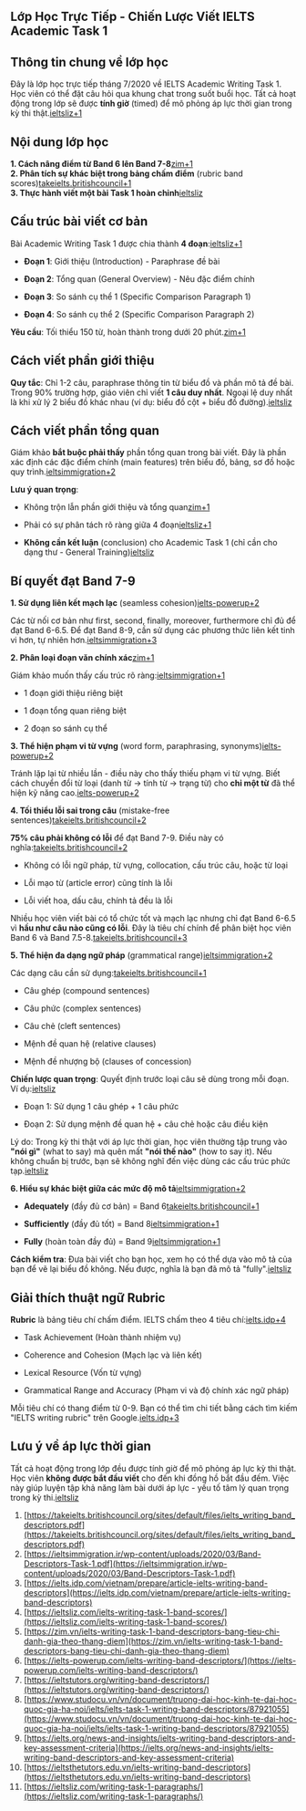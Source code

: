 ## Lớp Học Trực Tiếp - Chiến Lược Viết IELTS Academic Task 1

## Thông tin chung về lớp học

Đây là lớp học trực tiếp tháng 7/2020 về IELTS Academic Writing Task 1. Học viên có thể đặt câu hỏi qua khung chat trong suốt buổi học. Tất cả hoạt động trong lớp sẽ được **tính giờ** (timed) để mô phỏng áp lực thời gian trong kỳ thi thật.[ieltsliz+1](https://ieltsliz.com/ielts-writing-task-1-band-scores/)

## Nội dung lớp học

**1. Cách nâng điểm từ Band 6 lên Band 7-8**[zim+1](https://zim.vn/ielts-writing-task-1-band-descriptors-bang-tieu-chi-danh-gia-theo-thang-diem)  
**2. Phân tích sự khác biệt trong bảng chấm điểm** (rubric band scores﻿)[takeielts.britishcouncil+1](https://takeielts.britishcouncil.org/sites/default/files/ielts_writing_band_descriptors.pdf)  
**3. Thực hành viết một bài Task 1 hoàn chỉnh**[ieltsliz](https://ieltsliz.com/ielts-writing-task-1-band-scores/)

## Cấu trúc bài viết cơ bản

Bài Academic Writing Task 1 được chia thành **4 đoạn**:[ieltsliz+1](https://ieltsliz.com/writing-task-1-paragraphs/)

- **Đoạn 1**: Giới thiệu (Introduction﻿) - Paraphrase đề bài
    
- **Đoạn 2**: Tổng quan (General Overview﻿) - Nêu đặc điểm chính
    
- **Đoạn 3**: So sánh cụ thể 1 (Specific Comparison Paragraph 1﻿)
    
- **Đoạn 4**: So sánh cụ thể 2 (Specific Comparison Paragraph 2﻿)
    

**Yêu cầu**: Tối thiểu 150 từ, hoàn thành trong dưới 20 phút.[zim+1](https://zim.vn/ielts-writing-task-1-band-descriptors-bang-tieu-chi-danh-gia-theo-thang-diem)

## Cách viết phần giới thiệu

**Quy tắc**: Chỉ 1-2 câu, paraphrase thông tin từ biểu đồ và phần mô tả đề bài. Trong 90% trường hợp, giáo viên chỉ viết **1 câu duy nhất**. Ngoại lệ duy nhất là khi xử lý 2 biểu đồ khác nhau (ví dụ: biểu đồ cột + biểu đồ đường).[ieltsliz](https://ieltsliz.com/ielts-writing-task-1-band-scores/)

## Cách viết phần tổng quan

Giám khảo **bắt buộc phải thấy** phần tổng quan trong bài viết. Đây là phần xác định các đặc điểm chính (main features﻿) trên biểu đồ, bảng, sơ đồ hoặc quy trình.[ieltsimmigration+2](https://ieltsimmigration.ir/wp-content/uploads/2020/03/Band-Descriptors-Task-1.pdf)

**Lưu ý quan trọng**:

- Không trộn lẫn phần giới thiệu và tổng quan[zim+1](https://zim.vn/ielts-writing-task-1-band-descriptors-bang-tieu-chi-danh-gia-theo-thang-diem)
    
- Phải có sự phân tách rõ ràng giữa 4 đoạn[ieltsliz+1](https://ieltsliz.com/writing-task-1-paragraphs/)
    
- **Không cần kết luận** (conclusion﻿) cho Academic Task 1 (chỉ cần cho dạng thư - General Training)[ieltsliz](https://ieltsliz.com/ielts-writing-task-1-band-scores/)
    

## Bí quyết đạt Band 7-9

**1. Sử dụng liên kết mạch lạc** (seamless cohesion﻿)[ielts-powerup+2](https://ielts-powerup.com/ielts-writing-band-descriptors/)

Các từ nối cơ bản như first, second, finally, moreover, furthermore﻿ chỉ đủ để đạt Band 6-6.5. Để đạt Band 8-9, cần sử dụng các phương thức liên kết tinh vi hơn, tự nhiên hơn.[ieltsimmigration+3](https://ieltsimmigration.ir/wp-content/uploads/2020/03/Band-Descriptors-Task-1.pdf)

**2. Phân loại đoạn văn chính xác**[zim+1](https://zim.vn/ielts-writing-task-1-band-descriptors-bang-tieu-chi-danh-gia-theo-thang-diem)

Giám khảo muốn thấy cấu trúc rõ ràng:[ieltsimmigration+1](https://ieltsimmigration.ir/wp-content/uploads/2020/03/Band-Descriptors-Task-1.pdf)

- 1 đoạn giới thiệu riêng biệt
    
- 1 đoạn tổng quan riêng biệt
    
- 2 đoạn so sánh cụ thể
    

**3. Thể hiện phạm vi từ vựng** (word form, paraphrasing, synonyms﻿)[ielts-powerup+2](https://ielts-powerup.com/ielts-writing-band-descriptors/)

Tránh lặp lại từ nhiều lần - điều này cho thấy thiếu phạm vi từ vựng. Biết cách chuyển đổi từ loại (danh từ → tính từ → trạng từ) cho **chỉ một từ** đã thể hiện kỹ năng cao.[ielts-powerup+2](https://ielts-powerup.com/ielts-writing-band-descriptors/)

**4. Tối thiểu lỗi sai trong câu** (mistake-free sentences﻿)[takeielts.britishcouncil+2](https://takeielts.britishcouncil.org/sites/default/files/ielts_writing_band_descriptors.pdf)

**75% câu phải không có lỗi** để đạt Band 7-9. Điều này có nghĩa:[takeielts.britishcouncil+2](https://takeielts.britishcouncil.org/sites/default/files/ielts_writing_band_descriptors.pdf)

- Không có lỗi ngữ pháp, từ vựng, collocation﻿, cấu trúc câu, hoặc từ loại
    
- Lỗi mạo từ (article error﻿) cũng tính là lỗi
    
- Lỗi viết hoa, dấu câu, chính tả đều là lỗi
    

Nhiều học viên viết bài có tổ chức tốt và mạch lạc nhưng chỉ đạt Band 6-6.5 vì **hầu như câu nào cũng có lỗi**. Đây là tiêu chí chính để phân biệt học viên Band 6 và Band 7.5-8.[takeielts.britishcouncil+3](https://takeielts.britishcouncil.org/sites/default/files/ielts_writing_band_descriptors.pdf)

**5. Thể hiện đa dạng ngữ pháp** (grammatical range﻿)[ieltsimmigration+2](https://ieltsimmigration.ir/wp-content/uploads/2020/03/Band-Descriptors-Task-1.pdf)

Các dạng câu cần sử dụng:[takeielts.britishcouncil+1](https://takeielts.britishcouncil.org/sites/default/files/ielts_writing_band_descriptors.pdf)

- Câu ghép (compound sentences﻿)
    
- Câu phức (complex sentences﻿)
    
- Câu chẻ (cleft sentences﻿)
    
- Mệnh đề quan hệ (relative clauses﻿)
    
- Mệnh đề nhượng bộ (clauses of concession﻿)
    

**Chiến lược quan trọng**: Quyết định trước loại câu sẽ dùng trong mỗi đoạn. Ví dụ:[ieltsliz](https://ieltsliz.com/ielts-writing-task-1-band-scores/)

- Đoạn 1: Sử dụng 1 câu ghép + 1 câu phức
    
- Đoạn 2: Sử dụng mệnh đề quan hệ + câu chẻ hoặc câu điều kiện
    

Lý do: Trong kỳ thi thật với áp lực thời gian, học viên thường tập trung vào **"nói gì"** (what to say) mà quên mất **"nói thế nào"** (how to say it). Nếu không chuẩn bị trước, bạn sẽ không nghĩ đến việc dùng các cấu trúc phức tạp.[ieltsliz](https://ieltsliz.com/ielts-writing-task-1-band-scores/)

**6. Hiểu sự khác biệt giữa các mức độ mô tả**[ieltsimmigration+2](https://ieltsimmigration.ir/wp-content/uploads/2020/03/Band-Descriptors-Task-1.pdf)

- **Adequately** (đầy đủ cơ bản) = Band 6[takeielts.britishcouncil+1](https://takeielts.britishcouncil.org/sites/default/files/ielts_writing_band_descriptors.pdf)
    
- **Sufficiently** (đầy đủ tốt) = Band 8[ieltsimmigration+1](https://ieltsimmigration.ir/wp-content/uploads/2020/03/Band-Descriptors-Task-1.pdf)
    
- **Fully** (hoàn toàn đầy đủ) = Band 9[ieltsimmigration+1](https://ieltsimmigration.ir/wp-content/uploads/2020/03/Band-Descriptors-Task-1.pdf)
    

**Cách kiểm tra**: Đưa bài viết cho bạn học, xem họ có thể dựa vào mô tả của bạn để vẽ lại biểu đồ không. Nếu được, nghĩa là bạn đã mô tả "fully".[ieltsliz](https://ieltsliz.com/ielts-writing-task-1-band-scores/)

## Giải thích thuật ngữ Rubric

**Rubric** là bảng tiêu chí chấm điểm. IELTS chấm theo 4 tiêu chí:[ielts.idp+4](https://ielts.idp.com/vietnam/prepare/article-ielts-writing-band-descriptors)

- Task Achievement﻿ (Hoàn thành nhiệm vụ)
    
- Coherence and Cohesion﻿ (Mạch lạc và liên kết)
    
- Lexical Resource﻿ (Vốn từ vựng)
    
- Grammatical Range and Accuracy﻿ (Phạm vi và độ chính xác ngữ pháp)
    

Mỗi tiêu chí có thang điểm từ 0-9. Bạn có thể tìm chi tiết bằng cách tìm kiếm "IELTS writing rubric" trên Google.[ielts.idp+3](https://ielts.idp.com/vietnam/prepare/article-ielts-writing-band-descriptors)

## Lưu ý về áp lực thời gian

Tất cả hoạt động trong lớp đều được tính giờ để mô phỏng áp lực kỳ thi thật. Học viên **không được bắt đầu viết** cho đến khi đồng hồ bắt đầu đếm. Việc này giúp luyện tập khả năng làm bài dưới áp lực - yếu tố tâm lý quan trọng trong kỳ thi.[ieltsliz](https://ieltsliz.com/ielts-writing-task-1-band-scores/)

1. [https://takeielts.britishcouncil.org/sites/default/files/ielts_writing_band_descriptors.pdf](https://takeielts.britishcouncil.org/sites/default/files/ielts_writing_band_descriptors.pdf)
2. [https://ieltsimmigration.ir/wp-content/uploads/2020/03/Band-Descriptors-Task-1.pdf](https://ieltsimmigration.ir/wp-content/uploads/2020/03/Band-Descriptors-Task-1.pdf)
3. [https://ielts.idp.com/vietnam/prepare/article-ielts-writing-band-descriptors](https://ielts.idp.com/vietnam/prepare/article-ielts-writing-band-descriptors)
4. [https://ieltsliz.com/ielts-writing-task-1-band-scores/](https://ieltsliz.com/ielts-writing-task-1-band-scores/)
5. [https://zim.vn/ielts-writing-task-1-band-descriptors-bang-tieu-chi-danh-gia-theo-thang-diem](https://zim.vn/ielts-writing-task-1-band-descriptors-bang-tieu-chi-danh-gia-theo-thang-diem)
6. [https://ielts-powerup.com/ielts-writing-band-descriptors/](https://ielts-powerup.com/ielts-writing-band-descriptors/)
7. [https://ieltstutors.org/writing-band-descriptors/](https://ieltstutors.org/writing-band-descriptors/)
8. [https://www.studocu.vn/vn/document/truong-dai-hoc-kinh-te-dai-hoc-quoc-gia-ha-noi/ielts/ielts-task-1-writing-band-descriptors/87921055](https://www.studocu.vn/vn/document/truong-dai-hoc-kinh-te-dai-hoc-quoc-gia-ha-noi/ielts/ielts-task-1-writing-band-descriptors/87921055)
9. [https://ielts.org/news-and-insights/ielts-writing-band-descriptors-and-key-assessment-criteria](https://ielts.org/news-and-insights/ielts-writing-band-descriptors-and-key-assessment-criteria)
10. [https://ieltsthetutors.edu.vn/ielts-writing-band-descriptors](https://ieltsthetutors.edu.vn/ielts-writing-band-descriptors)
11. [https://ieltsliz.com/writing-task-1-paragraphs/](https://ieltsliz.com/writing-task-1-paragraphs/)